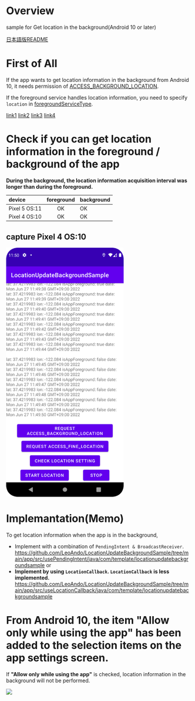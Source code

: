 
# Overview
sample for Get location in the background(Android 10 or later)

[日本語版README](https://github.com/LeoAndo/LocationUpdateBackgroundSample/blob/main/readme/README_JP.md)

# First of All
If the app wants to get location information in the background from Android 10, it needs permission of [ACCESS_BACKGROUND_LOCATION](https://developer.android.com/reference/android/Manifest.permission#ACCESS_BACKGROUND_LOCATION).

If the foreground service handles location information, you need to specify `location` in [foregroundServiceType](https://developer.android.com/reference/android/R.attr#foregroundServiceType).

[link1](https://developer.android.com/about/versions/10/features#fg-service-types)
[link2](https://developer.android.com/about/versions/10/highlights#privacy_for_users)
[link3](https://developer.android.com/about/versions/10/privacy/changes#app-access-device-location)
[link4](https://developer.android.com/training/location/request-updates)

# Check if you can get location information in the foreground / background of the app

**During the background, the location information acquisition interval was longer than during the foreground.**

| device | foreground | background |
|:---|:---:|:---|
|Pixel 5 OS:11 | OK | OK |
|Pixel 4 OS:10 | OK | OK |

## capture Pixel 4 OS:10
<img src="https://github.com/LeoAndo/LocationUpdateBackgroundSample/blob/main/capture.png" width=320/>

# Implemantation(Memo)

To get location information when the app is in the background,
- Implement with a combination of `PendingIntent & BroadcastReceiver`.
https://github.com/LeoAndo/LocationUpdateBackgroundSample/tree/main/app/src/usePendingIntent/java/com/template/locationupdatebackgroundsample
or
- **Implement by using `LocationCallback`. `LocationCallback` is less implemented.**
https://github.com/LeoAndo/LocationUpdateBackgroundSample/tree/main/app/src/useLocationCallback/java/com/template/locationupdatebackgroundsample

# From Android 10, the item "Allow only while using the app" has been added to the selection items on the app settings screen.

If **"Allow only while using the app"** is checked, location information in the background will not be performed.

<img src="https://user-images.githubusercontent.com/16476224/115006050-625da080-9ee3-11eb-8849-d72701fcdff9.png" width=320 />
